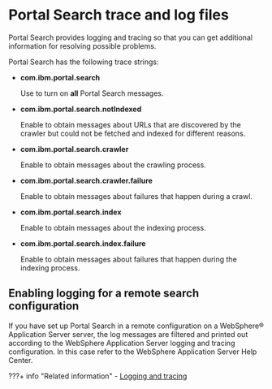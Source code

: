 # Portal Search trace and log files

Portal Search provides logging and tracing so that you can get additional information for resolving possible problems.

Portal Search has the following trace strings:

-   **com.ibm.portal.search**

    Use to turn on **all** Portal Search messages.

-   **com.ibm.portal.search.notIndexed**

    Enable to obtain messages about URLs that are discovered by the crawler but could not be fetched and indexed for different reasons.

-   **com.ibm.portal.search.crawler**

    Enable to obtain messages about the crawling process.

-   **com.ibm.portal.search.crawler.failure**

    Enable to obtain messages about failures that happen during a crawl.

-   **com.ibm.portal.search.index**

    Enable to obtain messages about the indexing process.

-   **com.ibm.portal.search.index.failure**

    Enable to obtain messages about failures that happen during the indexing process.


## Enabling logging for a remote search configuration

If you have set up Portal Search in a remote configuration on a WebSphere® Application Server server, the log messages are filtered and printed out according to the WebSphere Application Server logging and tracing configuration. In this case refer to the WebSphere Application Server Help Center.


???+ info "Related information"
    -   [Logging and tracing](../../../../deployment/manage/troubleshooting/logging_and_tracing/index.md)